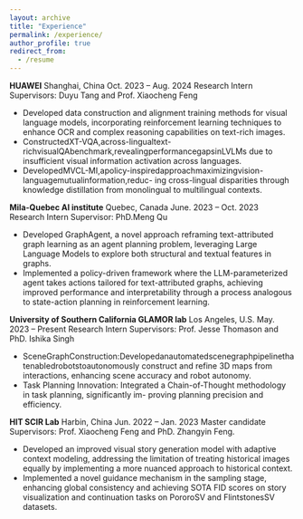 ```yaml
---
layout: archive
title: "Experience"
permalink: /experience/
author_profile: true
redirect_from:
  - /resume
---
```

**HUAWEI** Shanghai, China Oct. 2023 – Aug. 2024 
Research Intern  Supervisors: Duyu Tang and Prof. Xiaocheng Feng
- Developed data construction and alignment training methods for visual language models, incorporating reinforcement learning techniques to enhance OCR and complex reasoning capabilities on text-rich images.
- ConstructedXT-VQA,across-lingualtext-richvisualQAbenchmark,revealingperformancegapsinLVLMs due to insufficient visual information activation across languages.
- DevelopedMVCL-MI,apolicy-inspiredapproachmaximizingvision-languagemutualinformation,reduc- ing cross-lingual disparities through knowledge distillation from monolingual to multilingual contexts.

**Mila-Quebec AI institute** Quebec, Canada June. 2023 – Oct. 2023 
Research Intern  Supervisor: PhD.Meng Qu
- Developed GraphAgent, a novel approach reframing text-attributed graph learning as an agent planning problem, leveraging Large Language Models to explore both structural and textual features in graphs.
- Implemented a policy-driven framework where the LLM-parameterized agent takes actions tailored for text-attributed graphs, achieving improved performance and interpretability through a process analogous to state-action planning in reinforcement learning.

**University of Southern California GLAMOR lab** Los Angeles, U.S. May. 2023 – Present 
Research Intern  Supervisors: Prof. Jesse Thomason and PhD. Ishika Singh
- SceneGraphConstruction:Developedanautomatedscenegraphpipelinethatenabledrobotstoautonomously construct and refine 3D maps from interactions, enhancing scene accuracy and robot autonomy.
- Task Planning Innovation: Integrated a Chain-of-Thought methodology in task planning, significantly im- proving planning precision and efficiency.

**HIT SCIR Lab** Harbin, China Jun. 2022 – Jan. 2023 
Master candidate  Supervisors: Prof. Xiaocheng Feng and PhD. Zhangyin Feng.

- Developed an improved visual story generation model with adaptive context modeling, addressing the limitation of treating historical images equally by implementing a more nuanced approach to historical context. 
- Implemented a novel guidance mechanism in the sampling stage, enhancing global consistency and achieving SOTA FID scores on story visualization and continuation tasks on PororoSV and FlintstonesSV datasets.

